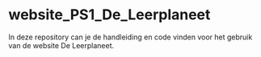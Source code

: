 # website_PS1_De_Leerplaneet
In deze repository can je de handleiding en code vinden voor het gebruik van de website De Leerplaneet.
